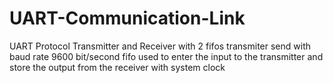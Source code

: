 # UART-Communication-Link
UART Protocol Transmitter and Receiver with 2 fifos
transmiter send with baud rate 9600 bit/second
fifo used to enter the input to the transmitter and store the output from the receiver with system clock
